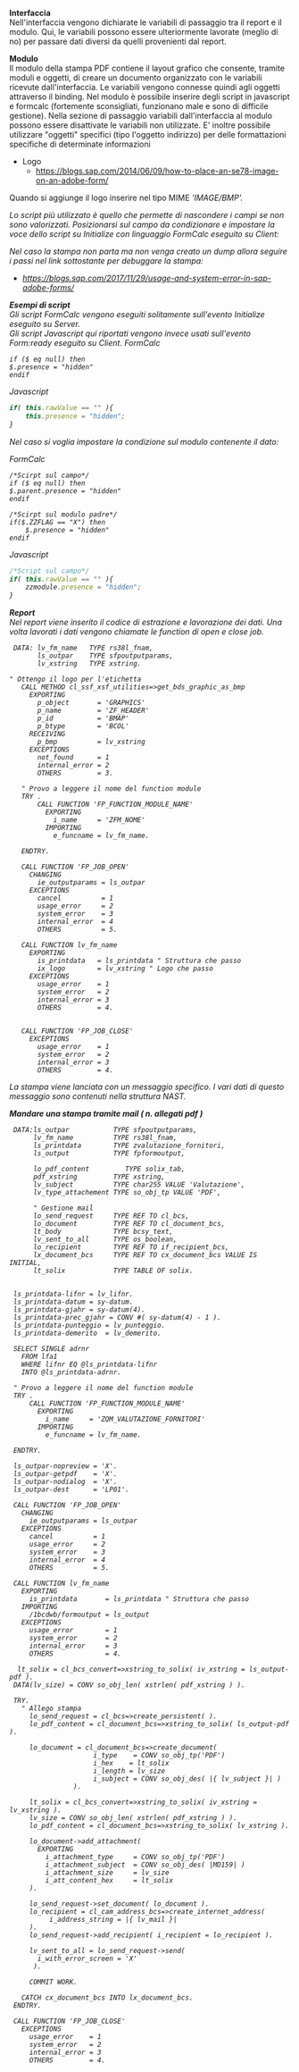**Interfaccia**</br>
Nell'interfaccia vengono dichiarate le variabili di passaggio tra il report e il modulo. Qui, le variabili possono essere ulteriormente lavorate (meglio di no) per passare dati diversi da quelli provenienti dal report.

**Modulo** </br>
Il modulo della stampa PDF contiene il layout grafico che consente, tramite moduli e oggetti, di creare un documento organizzato con le variabili ricevute dall'interfaccia. Le variabili vengono connesse quindi agli oggetti attraverso il binding. 
Nel modulo è possibile inserire degli script in javascript e formcalc (fortemente sconsigliati, funzionano male e sono di difficile gestione). Nella sezione di passaggio variabili dall'interfaccia al modulo possono essere disattivate le variabili non utilizzate. E' inoltre possibile utilizzare "oggetti" specifici (tipo l'oggetto indirizzo) per delle formattazioni specifiche di determinate informazioni
- Logo
  - https://blogs.sap.com/2014/06/09/how-to-place-an-se78-image-on-an-adobe-form/
  
Quando si aggiunge il logo inserire nel tipo MIME <i>'IMAGE/BMP'<i/>.
  
Lo script più utilizzato è quello che permette di nascondere i campi se non sono valorizzati. Posizionarsi sul campo da condizionare e impostare la voce dello script su <i>Initialize</i> con linguaggio <i>FormCalc</i> eseguito su <i>Client:</i>

Nel caso la stampa non parta ma non venga creato un dump allora seguire i passi nel link sottostante per debuggare la stampa:
 - https://blogs.sap.com/2017/11/29/usage-and-system-error-in-sap-adobe-forms/

**Esempi di script**</br>
Gli script FormCalc vengono eseguiti solitamente sull'evento *Initialize* eseguito su *Server*.</br>
Gli script Javascript qui riportati vengono invece usati sull'evento *Form:ready* eseguito su *Client*.
FormCalc
```FormCalc
if ($ eq null) then
$.presence = "hidden"
endif
```

Javascript
```Javascript
if( this.rawValue == "" ){
	this.presence = "hidden";
}
```

Nel caso si voglia impostare la condizione sul modulo contenente il dato:

FormCalc
```FormCalc
/*Scirpt sul campo*/
if ($ eq null) then
$.parent.presence = "hidden"
endif

/*Scirpt sul modulo padre*/
if($.ZZFLAG == "X") then
	$.presence = "hidden"
endif
```

Javascript
```Javascript
/*Script sul campo*/
if( this.rawValue == "" ){
	zzmodule.presence = "hidden";
}
```
    
**Report**</br>
Nel report viene inserito il codice di estrazione e lavorazione dei dati. Una volta lavorati i dati vengono chiamate le function di open e close job.

 ```abap
  DATA: lv_fm_name   TYPE rs38l_fnam,
        ls_outpar    TYPE sfpoutputparams,
        lv_xstring   TYPE xstring.
        
 " Ottengo il logo per l'etichetta
    CALL METHOD cl_ssf_xsf_utilities=>get_bds_graphic_as_bmp
      EXPORTING
        p_object       = 'GRAPHICS'
        p_name         = 'ZF_HEADER'
        p_id           = 'BMAP'
        p_btype        = 'BCOL'
      RECEIVING
        p_bmp          = lv_xstring
      EXCEPTIONS
        not_found      = 1
        internal_error = 2
        OTHERS         = 3.
        
    " Provo a leggere il nome del function module
    TRY .
        CALL FUNCTION 'FP_FUNCTION_MODULE_NAME'
          EXPORTING
            i_name     = 'ZFM_NOME'
          IMPORTING
            e_funcname = lv_fm_name.

    ENDTRY.

    CALL FUNCTION 'FP_JOB_OPEN'
      CHANGING
        ie_outputparams = ls_outpar
      EXCEPTIONS
        cancel          = 1
        usage_error     = 2
        system_error    = 3
        internal_error  = 4
        OTHERS          = 5.

    CALL FUNCTION lv_fm_name
      EXPORTING
        is_printdata   = ls_printdata " Struttura che passo
        ix_logo        = lv_xstring " Logo che passo
      EXCEPTIONS
        usage_error    = 1
        system_error   = 2
        internal_error = 3
        OTHERS         = 4.


    CALL FUNCTION 'FP_JOB_CLOSE'
      EXCEPTIONS
        usage_error    = 1
        system_error   = 2
        internal_error = 3
        OTHERS         = 4.
 ```
 
La stampa viene lanciata con un messaggio specifico. I vari dati di questo messaggio sono contenuti nella struttura <i>NAST</i>.


**Mandare una stampa tramite mail ( n. allegati pdf )**

 ```abap
  DATA:ls_outpar           TYPE sfpoutputparams,
       lv_fm_name          TYPE rs38l_fnam,
       ls_printdata        TYPE zvalutazione_fornitori,
       ls_output           TYPE fpformoutput,

       lo_pdf_content         TYPE solix_tab,
       pdf_xstring         TYPE xstring,
       lv_subject          TYPE char255 VALUE 'Valutazione',
       lv_type_attachement TYPE so_obj_tp VALUE 'PDF',

       " Gestione mail
       lo_send_request     TYPE REF TO cl_bcs,
       lo_document         TYPE REF TO cl_document_bcs,
       lt_body             TYPE bcsy_text,
       lv_sent_to_all      TYPE os_boolean,
       lo_recipient        TYPE REF TO if_recipient_bcs,
       lx_document_bcs     TYPE REF TO cx_document_bcs VALUE IS INITIAL,
       lt_solix            TYPE TABLE OF solix.


  ls_printdata-lifnr = lv_lifnr.
  ls_printdata-datum = sy-datum.
  ls_printdata-gjahr = sy-datum(4).
  ls_printdata-prec_gjahr = CONV #( sy-datum(4) - 1 ).
  ls_printdata-punteggio = lv_punteggio.
  ls_printdata-demerito  = lv_demerito.

  SELECT SINGLE adrnr
    FROM lfa1
    WHERE lifnr EQ @ls_printdata-lifnr
    INTO @ls_printdata-adrnr.

  " Provo a leggere il nome del function module
  TRY .
      CALL FUNCTION 'FP_FUNCTION_MODULE_NAME'
        EXPORTING
          i_name     = 'ZQM_VALUTAZIONE_FORNITORI'
        IMPORTING
          e_funcname = lv_fm_name.

  ENDTRY.

  ls_outpar-nopreview = 'X'.
  ls_outpar-getpdf    = 'X'.
  ls_outpar-nodialog  = 'X'.
  ls_outpar-dest      = 'LP01'.

  CALL FUNCTION 'FP_JOB_OPEN'
    CHANGING
      ie_outputparams = ls_outpar
    EXCEPTIONS
      cancel          = 1
      usage_error     = 2
      system_error    = 3
      internal_error  = 4
      OTHERS          = 5.

  CALL FUNCTION lv_fm_name
    EXPORTING
      is_printdata       = ls_printdata " Struttura che passo
    IMPORTING
      /1bcdwb/formoutput = ls_output
    EXCEPTIONS
      usage_error        = 1
      system_error       = 2
      internal_error     = 3
      OTHERS             = 4.

   lt_solix = cl_bcs_convert=>xstring_to_solix( iv_xstring = ls_output-pdf ).
  DATA(lv_size) = CONV so_obj_len( xstrlen( pdf_xstring ) ).

  TRY.
    " Allego stampa
      lo_send_request = cl_bcs=>create_persistent( ).
      lo_pdf_content = cl_document_bcs=>xstring_to_solix( ls_output-pdf ).

      lo_document = cl_document_bcs=>create_document(
                      i_type    = CONV so_obj_tp('PDF')
                      i_hex    = lt_solix
                      i_length = lv_size
                      i_subject = CONV so_obj_des( |{ lv_subject }| )
                 ).

      lt_solix = cl_bcs_convert=>xstring_to_solix( iv_xstring = lv_xstring ).
      lv_size = CONV so_obj_len( xstrlen( pdf_xstring ) ).
      lo_pdf_content = cl_document_bcs=>xstring_to_solix( lv_xstring ).

      lo_document->add_attachment(
        EXPORTING
          i_attachment_type     = CONV so_obj_tp('PDF')
          i_attachment_subject  = CONV so_obj_des( |MD159| )
          i_attachment_size     = lv_size
          i_att_content_hex     = lt_solix
      ).

      lo_send_request->set_document( lo_document ).
      lo_recipient = cl_cam_address_bcs=>create_internet_address(
           i_address_string = |{ lv_mail }|
      ).
      lo_send_request->add_recipient( i_recipient = lo_recipient ).

      lv_sent_to_all = lo_send_request->send(
        i_with_error_screen = 'X'
       ).

      COMMIT WORK.

    CATCH cx_document_bcs INTO lx_document_bcs.
  ENDTRY.

  CALL FUNCTION 'FP_JOB_CLOSE'
    EXCEPTIONS
      usage_error    = 1
      system_error   = 2
      internal_error = 3
      OTHERS         = 4.
 ```
